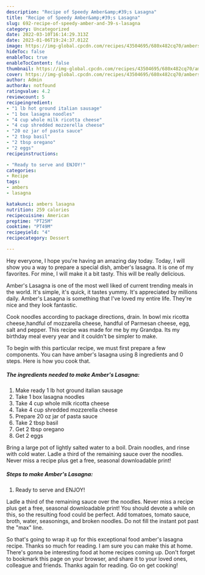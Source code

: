 ```yaml
---
description: "Recipe of Speedy Amber&amp;#39;s Lasagna"
title: "Recipe of Speedy Amber&amp;#39;s Lasagna"
slug: 692-recipe-of-speedy-amber-and-39-s-lasagna
category: Uncategorized
date: 2022-03-10T16:14:29.313Z
date: 2023-01-06T19:24:37.012Z
image: https://img-global.cpcdn.com/recipes/43504695/680x482cq70/ambers-lasagna-recipe-main-photo.jpg
hideToc: false
enableToc: true
enableTocContent: false
thumbnail: https://img-global.cpcdn.com/recipes/43504695/680x482cq70/ambers-lasagna-recipe-main-photo.jpg
cover: https://img-global.cpcdn.com/recipes/43504695/680x482cq70/ambers-lasagna-recipe-main-photo.jpg
author: Admin
authorAv: notfound
ratingvalue: 4.2
reviewcount: 5
recipeingredient:
- "1 lb hot ground italian sausage"
- "1 box lasagna noodles"
- "4 cup whole milk ricotta cheese"
- "4 cup shredded mozzerella cheese"
- "20 oz jar of pasta sauce"
- "2 tbsp basil"
- "2 tbsp oregano"
- "2 eggs"
recipeinstructions:

- "Ready to serve and ENJOY!"
categories:
- Recipe
tags:
- ambers
- lasagna

katakunci: ambers lasagna 
nutrition: 259 calories
recipecuisine: American
preptime: "PT25M"
cooktime: "PT49M"
recipeyield: "4"
recipecategory: Dessert

---
```



Hey everyone, I hope you're having an amazing day today. Today, I will show you a way to prepare a special dish, amber&#39;s lasagna. It is one of my favorites. For mine, I will make it a bit tasty. This will be really delicious.

Amber&#39;s Lasagna is one of the most well liked of current trending meals in the world. It's simple, it's quick, it tastes yummy. It's appreciated by millions daily. Amber&#39;s Lasagna is something that I've loved my entire life. They're nice and they look fantastic.

Cook noodles according to package directions, drain. In bowl mix ricotta cheese,handful of mozzarella cheese, handful of Parmesan cheese, egg, salt and pepper. This recipe was made for me by my Grandpa. Its my birthday meal every year and it couldn&#39;t be simpler to make.


To begin with this particular recipe, we must first prepare a few components. You can have amber&#39;s lasagna using 8 ingredients and 0 steps. Here is how you cook that.

<!--inarticleads1-->

##### The ingredients needed to make Amber&#39;s Lasagna:

1. Make ready 1 lb hot ground italian sausage
1. Take 1 box lasagna noodles
1. Take 4 cup whole milk ricotta cheese
1. Take 4 cup shredded mozzerella cheese
1. Prepare 20 oz jar of pasta sauce
1. Take 2 tbsp basil
1. Get 2 tbsp oregano
1. Get 2 eggs


Bring a large pot of lightly salted water to a boil. Drain noodles, and rinse with cold water. Ladle a third of the remaining sauce over the noodles. Never miss a recipe plus get a free, seasonal downloadable print! 

<!--inarticleads2-->

##### Steps to make Amber&#39;s Lasagna:


1. Ready to serve and ENJOY!

Ladle a third of the remaining sauce over the noodles. Never miss a recipe plus get a free, seasonal downloadable print! You should devote a while on this, so the resulting food could be perfect. Add tomatoes, tomato sauce, broth, water, seasonings, and broken noodles. Do not fill the instant pot past the &#34;max&#34; line. 

So that's going to wrap it up for this exceptional food amber&#39;s lasagna recipe. Thanks so much for reading. I am sure you can make this at home. There's gonna be interesting food at home recipes coming up. Don't forget to bookmark this page on your browser, and share it to your loved ones, colleague and friends. Thanks again for reading. Go on get cooking!

